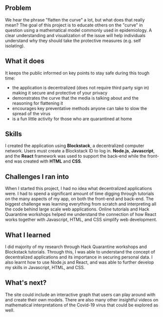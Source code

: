 ## Problem
We hear the phrase "flatten the curve" a lot, but what does that really mean? The goal of this project is to educate others on the "curve" in question using a mathematical model commonly used in epidemiology. A clear understanding and visualization of the issue will help individuals understand why they should take the protective measures (e.g. self isolating). 

## What it does
It keeps the public informed on key points to stay safe during this tough time:
- the application is decentralized (does not require third party sign in) making it secure and protective of your privacy
- demonstrates the curve that the media is talking about and the reasoning for flattening it
- encourages key preventative methods anyone can take to slow the spread of the virus
- is a fun little activity for those who are quarantined at home

## Skills
I created the application using **Blockstack**, a decentralized computer network. Users must create a Blockstack ID to log in. **Node.js**, **Javascript**, and the **React** framework was used to support the back-end while the front-end was created with **HTML** and **CSS**. 

## Challenges I ran into
When I started this project, I had no idea what decentralized applications were. I had to spend a significant amount of time digging through tutorials on the many aspects of my app, on both the front-end and back-end. The biggest challenge was learning everything from scratch and interpreting all the code behind large scale web applications. Online tutorials and Hack Quarantine workshops helped me understand the connection of how React works together with Javascript, HTML, and CSS simplify web development. 

## What I learned
I did majority of my research through Hack Quarantine workshops and Blockstack tutorials. Through this, I was able to understand the concept of decentralized applications and its importance in securing personal data. I also learnt how to use Node.js and React, and was able to further develop my skills in Javascript, HTML, and CSS. 

## What's next?
The site could include an interactive graph that users can play around with and create their own models. There are also many other insightful videos on mathematical interpretations of the Covid-19 virus that could be explored as well. 
